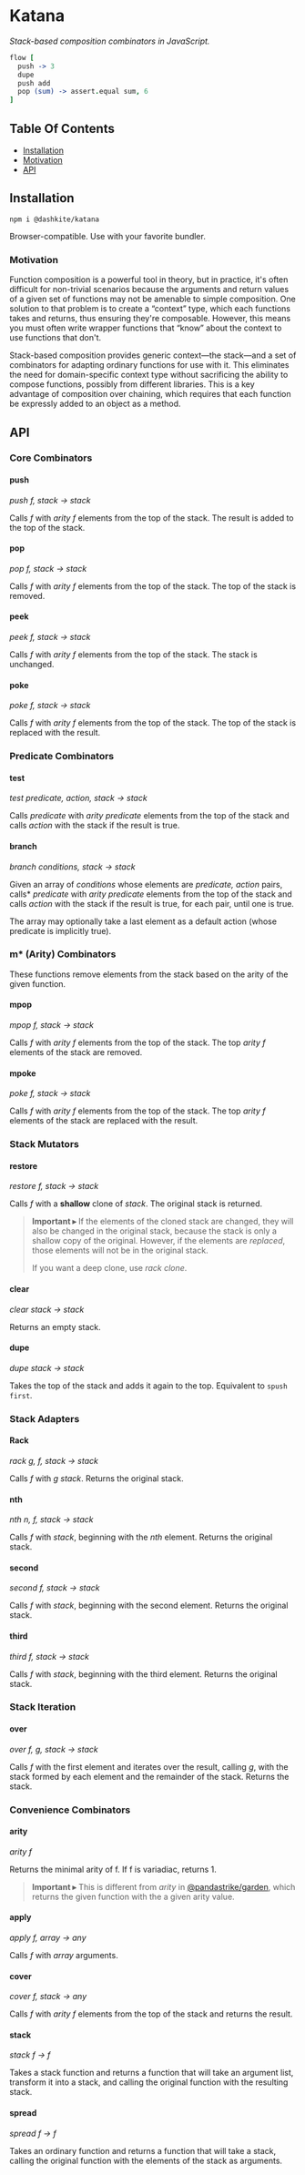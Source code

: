 # Katana

*Stack-based composition combinators in JavaScript.*

```coffeescript
flow [
  push -> 3
  dupe
  push add
  pop (sum) -> assert.equal sum, 6
]
```

## Table Of Contents

- [Installation](#installation)
- [Motivation](#motivation)
- [API](#api)

## Installation

```
npm i @dashkite/katana
```

Browser-compatible. Use with your favorite bundler.

### Motivation

Function composition is a powerful tool in theory, but in practice, it's often difficult for non-trivial scenarios because the arguments and return values of a given set of functions may not be amenable to simple composition. One solution to that problem is to create a “context” type, which each functions takes and returns, thus ensuring they're composable. However, this means you must often write wrapper functions that “know” about the context to use functions that don't.

Stack-based composition provides generic context—the stack—and a set of combinators for adapting ordinary functions for use with it. This eliminates the need for domain-specific context type without sacrificing the ability to compose functions, possibly from different libraries. This is a key advantage of composition over chaining, which requires that each function be expressly added to an object as a method. 

## API

### Core Combinators

#### push

*push f, stack → stack*

Calls *f* with *arity f* elements from the top of the stack. The result is added to the top of the stack.

#### pop

*pop f, stack → stack*

Calls  *f* with *arity f* elements from the top of the stack. The top of the stack is removed.

#### peek

*peek f, stack → stack*

Calls  *f* with *arity f* elements from the top of the stack. The stack is unchanged.

#### poke

*poke f, stack → stack*

Calls  *f* with *arity f* elements from the top of the stack. The top of the stack is replaced with the result.

### Predicate Combinators

#### test

*test predicate, action, stack → stack*

Calls  *predicate* with *arity predicate* elements from the top of the stack and calls *action* with the stack if the result is true.

#### branch

*branch conditions, stack → stack*

Given an array of *conditions* whose elements are *predicate, action* pairs, calls* *predicate* with *arity predicate* elements from the top of the stack and calls *action* with the stack if the result is true, for each pair, until one is true.

The array may optionally take a last element as a default action (whose predicate is implicitly true).

### m* (Arity) Combinators

These functions remove elements from the stack based on the arity of the given function.

#### mpop

*mpop f, stack → stack*

Calls  *f* with *arity f* elements from the top of the stack. The top *arity f* elements of the stack are removed.

#### mpoke

*poke f, stack → stack*

Calls  *f* with *arity f* elements from the top of the stack. The top *arity f* elements of the stack are replaced with the result.

### Stack Mutators

#### restore

*restore f, stack → stack*

Calls *f* with a **shallow** clone of *stack*. The original stack is returned.

> **Important ▸** If the elements of the cloned stack are changed, they will also be changed in the original stack, because the stack is only a shallow copy of the original. However, if the elements are *replaced*, those elements will not be in the original stack.
>
> If you want a deep clone, use *rack clone*.

#### clear

*clear stack → stack*

Returns an empty stack.

#### dupe

*dupe stack → stack*

Takes the top of the stack and adds it again to the top. Equivalent to `spush first`.

### Stack Adapters

#### Rack

*rack g, f, stack → stack*

Calls *f* with *g stack*. Returns the original stack.

#### nth

*nth n, f, stack → stack*

Calls *f* with *stack*, beginning with the *nth* element. Returns the original stack.

#### second

*second f, stack → stack*

Calls *f* with *stack*, beginning with the second element. Returns the original stack.

#### third

*third f, stack → stack*

Calls *f* with *stack*, beginning with the third element. Returns the original stack.

### Stack Iteration

#### over

*over f, g, stack → stack*

Calls *f* with the first element and iterates over the result, calling *g*, with the stack formed by each element and the remainder of the stack. Returns the stack.

### Convenience Combinators

#### arity

*arity f*

Returns the minimal arity of f. If f is variadiac, returns 1.

> **Important ▸** This is different from _arity_ in [@pandastrike/garden](https://github.com/pandastrike/garden), which returns the given function with the a given arity value.

#### apply

*apply f, array → any*

Calls  *f* with *array* arguments.

#### cover

*cover f, stack → any*

Calls  *f* with *arity f* elements from the top of the stack and returns the result.


#### stack

*stack f → f*

Takes a stack function and returns a function that will take an argument list, transform it into a stack, and calling the original function with the resulting stack.

#### spread

*spread f → f*

Takes an ordinary function and returns a function that will take a stack, calling the original function with the elements of the stack as arguments.

